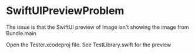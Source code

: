 # SwiftUIPreviewProblem

The issue is that the SwiftUI preview of Image isn't showing the image from Bundle.main

Open the Tester.xcodeproj file. See TestLibrary.swift for the preview


